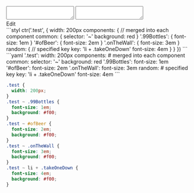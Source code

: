 <!-- gen:false -->

<div data-size="530" class="code-cont" data-example="common-key">
    <div class="code">
        <div class="code-wrap">
            <textarea id="stylus"></textarea>
            <textarea id="css"></textarea>
            <div class="edit-code">
                <span>Edit</span>
            </div>
        </div>
    </div>
</div>


<div data-size="530" data-examples="stylus"></div>
```styl
ctr('.test', {
  width: 200px
  components: {
    // merged into each component
    common: {
      selector: '~'
      background: red
    }
    '.99Bottles': {
      font-size: 1em
    }
    '#ofBeer': {
      font-size: 2em
    }
    '.onTheWall': {
      font-size: 3em
    }
    random: {
      // specified key
      key: 'li + .takeOneDown'
      font-size: 4em
    }
  }
})
```

<div data-size="530" data-examples="yaml"></div>
```yaml
'.test':
  width: 200px
  components:
    # merged into each component
    common:
      selector: '~'
      background: red
    '.99Bottles':
      font-size: 1em
    '#ofBeer':
      font-size: 2em
    '.onTheWall':
      font-size: 3em
    random:
      # specified key
      key: 'li + .takeOneDown'
      font-size: 4em
```

```css
.test {
  width: 200px;
}
.test ~ .99Bottles {
  font-size: 1em;
  background: #f00;
}
.test ~ #ofBeer {
  font-size: 2em;
  background: #f00;
}
.test ~ .onTheWall {
  font-size: 3em;
  background: #f00;
}
.test ~ li + .takeOneDown {
  font-size: 4em;
  background: #f00;
}
```
<div class="cf"></div>
